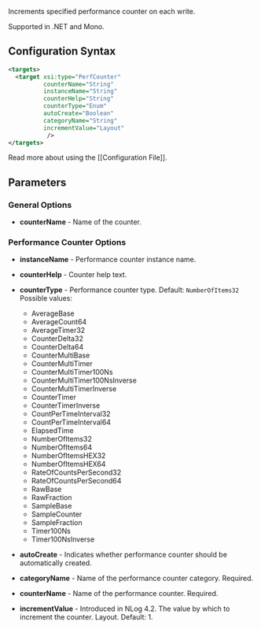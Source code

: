 Increments specified performance counter on each write. 

Supported in .NET and Mono.

## Configuration Syntax
```xml
<targets>
  <target xsi:type="PerfCounter"
          counterName="String"
          instanceName="String"
          counterHelp="String"
          counterType="Enum"
          autoCreate="Boolean"
          categoryName="String"
          incrementValue="Layout"
           />
</targets>
```
Read more about using the [[Configuration File]].

## Parameters
### General Options
* **counterName** - Name of the counter.

### Performance Counter Options
* **instanceName** - Performance counter instance name.

* **counterHelp** - Counter help text.  

* **counterType** - Performance counter type. Default: `NumberOfItems32`  
Possible values:
  * AverageBase
  * AverageCount64
  * AverageTimer32
  * CounterDelta32
  * CounterDelta64
  * CounterMultiBase
  * CounterMultiTimer
  * CounterMultiTimer100Ns
  * CounterMultiTimer100NsInverse
  * CounterMultiTimerInverse
  * CounterTimer
  * CounterTimerInverse
  * CountPerTimeInterval32
  * CountPerTimeInterval64
  * ElapsedTime
  * NumberOfItems32
  * NumberOfItems64
  * NumberOfItemsHEX32
  * NumberOfItemsHEX64
  * RateOfCountsPerSecond32
  * RateOfCountsPerSecond64
  * RawBase
  * RawFraction
  * SampleBase
  * SampleCounter
  * SampleFraction
  * Timer100Ns
  * Timer100NsInverse

* **autoCreate** - Indicates whether performance counter should be automatically created.

* **categoryName** - Name of the performance counter category. Required.

* **counterName** - Name of the performance counter. Required.

* **incrementValue** - Introduced in NLog 4.2. The value by which to increment the counter. Layout. Default: 1.